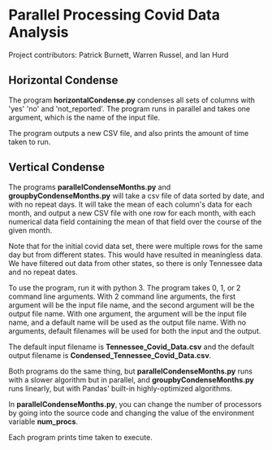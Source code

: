 # Parallel Processing Covid Data Analysis

Project contributors: Patrick Burnett, Warren Russel, and Ian Hurd

## Horizontal Condense

The program **horizontalCondense.py** condenses all sets of columns with 'yes' 'no' and 'not_reported'. The program runs in parallel and takes one argument, which is the name of the input file.

The program outputs a new CSV file, and also prints the amount of time taken to run.

## Vertical Condense

The programs **parallelCondenseMonths.py** and **groupbyCondenseMonths.py** will take a csv file of data sorted by date, and with no repeat days. It will take the mean of each column's data for each month, and output a new CSV file with one row for each month, with each numerical data field containing the mean of that field over the course of the given month.

Note that for the initial covid data set, there were multiple rows for the same day but from different states. This would have resulted in meaningless data. We have filtered out data from other states, so there is only Tennessee data and no repeat dates.

To use the program, run it with python 3. The program takes 0, 1, or 2 command line arguments. With 2 command line arguments, the first argument will be the input file name, and the second argument will be the output file name. With one argument, the argument will be the input file name, and a default name will be used as the output file name. With no arguments, default filenames will be used for both the input and the output.

The default input filename is **Tennessee_Covid_Data.csv** and the default output filename is **Condensed_Tennessee_Covid_Data.csv**.

Both programs do the same thing, but **parallelCondenseMonths.py** runs with a slower algorithm but in parallel, and **groupbyCondenseMonths.py** runs linearly, but with Pandas' built-in highly-optimized algorithms.

In **parallelCondenseMonths.py**, you can change the number of processors by going into the source code and changing the value of the environment variable **num_procs**.

Each program prints time taken to execute.

